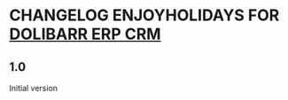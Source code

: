 # CHANGELOG ENJOYHOLIDAYS FOR [DOLIBARR ERP CRM](https://www.dolibarr.org)

## 1.0

Initial version
